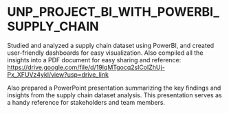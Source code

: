 # UNP_PROJECT_BI_WITH_POWERBI_SUPPLY_CHAIN

Studied and analyzed a supply chain dataset using PowerBI, and created user-friendly dashboards for easy visualization. Also compiled all the insights into a PDF document for easy sharing and reference:              
https://drive.google.com/file/d/19IqMTgocq2slCoIZhUj-Px_XFUVz4ykl/view?usp=drive_link

Also prepared a PowerPoint presentation summarizing the key findings and insights from the supply chain dataset analysis. This presentation serves as a handy reference for stakeholders and team members.
